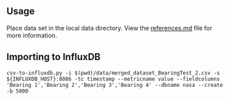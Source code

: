 ## Usage

Place data set in the local data directory. View the [references.md](references.md) file for more information.

## Importing to InfluxDB

```
csv-to-influxdb.py -i $(pwd)/data/merged_dataset_BearingTest_2.csv -s ${INFLUXDB_HOST}:8086 -tc timestamp --metricname value --fieldcolumns 'Bearing 1','Bearing 2','Bearing 3','Bearing 4' --dbname nasa --create -b 5000
```
